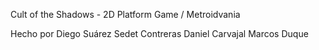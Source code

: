 Cult of the Shadows - 2D Platform Game / Metroidvania

Hecho por
Diego Suárez
Sedet Contreras
Daniel Carvajal
Marcos Duque
